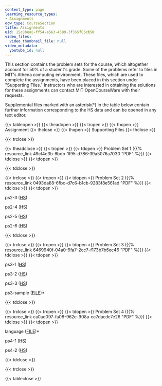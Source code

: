 ```yaml
---
content_type: page
learning_resource_types:
- Assignments
ocw_type: CourseSection
title: Assignments
uid: 15c8bea8-ff54-a563-4589-3f365f05cb50
video_files:
  video_thumbnail_file: null
video_metadata:
  youtube_id: null
---
```


  

This section contains the problem sets for the course, which altogether account for 50% of a student's grade. Some of the problems refer to files in MIT's Athena computing environment. These files, which are used to complete the assignments, have been placed in this section under "Supporting Files." Instructors who are interested in obtaining the solutions for these assignments can contact MIT OpenCourseWare with their requests.

Supplemental files marked with an asterisk(\*) in the table below contain further information corresponding to the HS data and can be opened in any text editor.

  

{{< tableopen >}}
{{< theadopen >}}
{{< tropen >}}
{{< thopen >}}
Assignment
{{< thclose >}}
{{< thopen >}}
Supporting Files
{{< thclose >}}

{{< trclose >}}

{{< theadclose >}}
{{< tropen >}}
{{< tdopen >}}
Problem Set 1 ({{% resource_link 49cf4e3b-6bdb-1f95-d786-39a5076a7030 "PDF" %}})
{{< tdclose >}}
{{< tdopen >}}

{{< tdclose >}}

{{< trclose >}}
{{< tropen >}}
{{< tdopen >}}
Problem Set 2 ({{% resource_link 0493da88-6fbc-d7c6-b1cb-9283f8e561ad "PDF" %}})
{{< tdclose >}}
{{< tdopen >}}


ps2-3 ([HS](/courses/electrical-engineering-and-computer-science/6-827-multithreaded-parallelism-languages-and-compilers-fall-2002/assignments/ps23.hs))

ps2-4 ([HS](/courses/electrical-engineering-and-computer-science/6-827-multithreaded-parallelism-languages-and-compilers-fall-2002/assignments/ps24.hs))

ps2-5 ([HS](/courses/electrical-engineering-and-computer-science/6-827-multithreaded-parallelism-languages-and-compilers-fall-2002/assignments/ps25.hs))

ps2-6 ([HS](/courses/electrical-engineering-and-computer-science/6-827-multithreaded-parallelism-languages-and-compilers-fall-2002/assignments/ps26.hs))


{{< tdclose >}}

{{< trclose >}}
{{< tropen >}}
{{< tdopen >}}
Problem Set 3 ({{% resource_link 6469940f-04a0-9fa7-2cc7-f173b7b6ec46 "PDF" %}})
{{< tdclose >}}
{{< tdopen >}}


ps3-1 ([HS](/courses/electrical-engineering-and-computer-science/6-827-multithreaded-parallelism-languages-and-compilers-fall-2002/assignments/ps31.hs))

ps3-2 ([HS](/courses/electrical-engineering-and-computer-science/6-827-multithreaded-parallelism-languages-and-compilers-fall-2002/assignments/ps32.hs))

ps3-3 ([HS](/courses/electrical-engineering-and-computer-science/6-827-multithreaded-parallelism-languages-and-compilers-fall-2002/assignments/ps33.hs))

ps3-sample ([FILE](/courses/electrical-engineering-and-computer-science/6-827-multithreaded-parallelism-languages-and-compilers-fall-2002/assignments/ps3sample1.txt))\*


{{< tdclose >}}

{{< trclose >}}
{{< tropen >}}
{{< tdopen >}}
Problem Set 4 ({{% resource_link ca0ae097-fa08-962e-908a-cc7dacdc7e26 "PDF" %}})
{{< tdclose >}}
{{< tdopen >}}


language ([FILE](/courses/electrical-engineering-and-computer-science/6-827-multithreaded-parallelism-languages-and-compilers-fall-2002/assignments/language.txt))\*

ps4-1 ([HS](/courses/electrical-engineering-and-computer-science/6-827-multithreaded-parallelism-languages-and-compilers-fall-2002/assignments/ps41.hs))

ps4-2 ([HS](/courses/electrical-engineering-and-computer-science/6-827-multithreaded-parallelism-languages-and-compilers-fall-2002/assignments/ps42.hs))


{{< tdclose >}}

{{< trclose >}}

{{< tableclose >}}